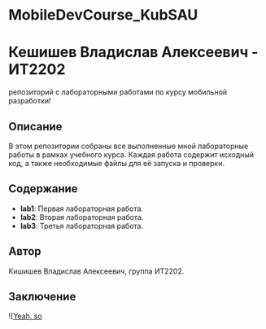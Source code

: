 # MobileDevCourse_KubSAU
# Кешишев Владислав Алексеевич - ИТ2202

репозиторий с лабораторными работами по курсу мобильной разработки!

## Описание
В этом репозитории собраны все выполненные мной лабораторные работы в рамках учебного курса. Каждая работа содержит исходный код, а также необходимые файлы для её запуска и проверки.

## Содержание
- **lab1**: Первая лабораторная работа.
- **lab2**: Вторая лабораторная работа.
- **lab3**: Третья лабораторная работа.

## Автор
Кишишев Владислав Алексеевич, группа ИТ2202.

## Заключение
![[Yeah, so](https://github.com/Bra1nButter/MobileDevCourse_KubSAU/blob/work/images/yeah%2C%20so.gif)
